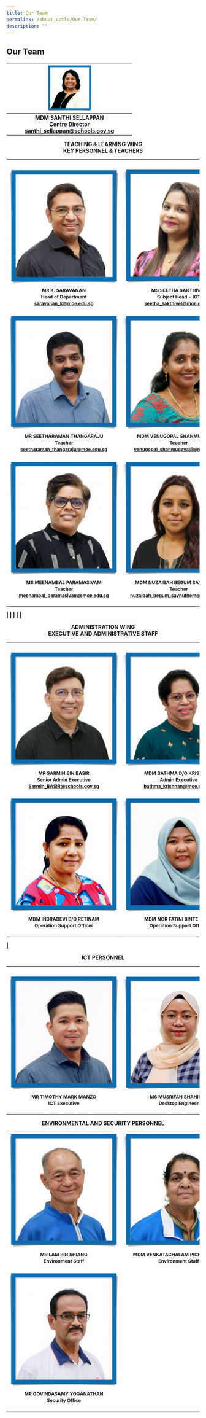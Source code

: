 ```yaml
---
title: Our Team
permalink: /about-uptlc/Our-Team/
description: ""
---
```

## Our Team

|   |      <img src="/images/centredirector.jpg"  style="width:40%" />                              |   |
|:-:|:---------------------------------------------------------------------:|:-:|
|   | **MDM SANTHI SELLAPPAN <br>Centre Director<br> santhi_sellappan@schools.gov.sg** |   |

<b><center>TEACHING & LEARNING WING <br>
KEY PERSONNEL & TEACHERS</center><b>

|                                                                           |                                                                     |                                                    |
|---------------------------------------------------------------------------|---------------------------------------------------------------------|----------------------------------------------------|
|<img width=225/>|<img width=225/>|<img width=225/>|
|                                     <img src="/images/Subjecthead-curriculum.jpeg" />                                         |                                  <img src="/images/Ms-Seetha-Sakthivel3.jpg" />                                       |                          <img src="/images/Subjecthead-tamil.jpeg"/>                                  |
|	<b><center><span style=":arial; font-size:12px;">MR K. SARAVANAN<br>Head of Department<br>saravanan_k@moe.edu.sg<br><span style="color:White">__________________________________________________ |	<b><center><span style=":arial; font-size:12px;">MS SEETHA SAKTHIVEL<br>Subject Head - ICT<br>seetha_sakthivel@moe.edu.sg<br><span style="color:White">__________________________________________________ |<b><center><span style=":arial; font-size:12px;">MRS SUMATHI SEGAR<br>Senior Teacher<br>sumathi_segar@moe.edu.sg<br><span style="color:White">__________________________________________________ |
|                                     <img src="/images/teacher.jpeg" />                                         |                                  <img src="/images/teacher3.jpeg" />                                       |                          <img src="/images/teacher2.jpeg" />                                   |
|	<b><center><span style=":arial; font-size:12px;">MR SEETHARAMAN THANGARAJU<br>Teacher<br>seetharaman_thangaraju@moe.edu.sg<br><span style="color:White">__________________________________________________ |	<b><center><span style=":arial; font-size:12px;">MDM VENUGOPAL SHANMUGAVALLI<br>Teacher<br>venugopal_shanmugavalli@moe.edu.sg<br><span style="color:White">__________________________________________________ |<b><center><span style=":arial; font-size:12px;">MR GOVINDASAMY SANTHANRAJ<br>Teacher<br>govindasamy_santhanraj@moe.edu.sg<br><span style="color:White">__________________________________________________ |
|                                     <img src="/images/teacher4.jpeg" />                                         |                                  <img src="/images/teacher5.jpeg" />                                       |                          <img src="/images/Thirumalaisamy%20Veerappan1.jpg" />                                   |
|	<b><center><span style=":arial; font-size:12px;">MS MEENAMBAL PARAMASIVAM<br>Teacher<br>meenambal_paramasivam@moe.edu.sg<br><span style="color:White">__________________________________________________ |	<b><center><span style=":arial; font-size:12px;">MDM NUZAIBAH BEGUM SAYNUTHEM<br>Teacher<br>nuzaibah_begum_saynuthem@moe.edu.sg<br><span style="color:White">__________________________________________________ |<b><center><span style=":arial; font-size:12px;">MR VEERAPPAN THIRUMALAISAMY<br>Teacher<br>veerappan_thirumalaisamy@moe.edu.sg<br><span style="color:White">__________________________________________________ | 	

|                                                                                      |                                                                                                                                                                                      |                                                                                    | |
	

	
<b><center>ADMINISTRATION WING<br>EXECUTIVE AND ADMINISTRATIVE STAFF</center><b>
	
	
|                                                                           |                                                                     |                                                    |
|---------------------------------------------------------------------------|---------------------------------------------------------------------|----------------------------------------------------|
|<img width=225/>|<img width=225/>|<img width=225/>|
|                                     <img src="/images/Senioradminexecutive.jpeg" />                                         |                                  <img src="/images/Adminexecutive.jpeg" />                                       |                          <img src="/images/Librarian.jpeg" />                                   |
|	<b><center><span style=":arial; font-size:12px;">MR SARMIN BIN BASIR<br> Senior Admin Executive<br>Sarmin_BASIR@schools.gov.sg<br><span style="color:White">__________________________________________________ |	<b><center><span style=":arial; font-size:12px;">MDM BATHMA D/O KRISHNAN<br> Admin Executive<br> bathma_krishnan@moe.edu.sg<br><span style="color:White">__________________________________________________ |<b><center><span style=":arial; font-size:12px;">MDM MALLIKA DAKSHINAMURTHY<br> Librarian<br><span style="color:White">__________________________________________________ | 		
|                                     <img src="/images/Operationsupportofficer.jpeg" />                                           |                                  <img src="/images/Operationsupportofficer2.jpeg"  />                                  |                          <img src="/images/Operationssupportofficer3.jpeg"  />                          |
|                <b><center><span style=":arial; font-size:12px;">MDM INDRADEVI D/O RETINAM<br>Operation Support Officer<br><span style="color:White">__________________________________________________|           <b><center><span style=":arial; font-size:12px;">MDM NOR FATINI BINTE ALIAS<br> Operation Support Officer<br><span style="color:White">__________________________________________________        |    <b><center><span style=":arial; font-size:12px;">MDM NOORMALA BINTE WAHAB<br> Operation Support Officer<br><span style="color:White">__________________________________________________ | 
|	

	
<b><center>ICT PERSONNEL</center><b>
	
|                                                                           |                                                                     |                                                    |
|---------------------------------------------------------------------------|---------------------------------------------------------------------|----------------------------------------------------|
|<img width=225/>|<img width=225/>|<img width=225/>|
|                                     <img src="/images/Ictexecutive.jpeg" />                                         |                                  <img src="/images/DesktopEngineer.jpg" />                                       |                          <img src="/images/Mrs%20Lakshmi%20Subramaian3.jpg" />                                   |
|	<b><center><span style=":arial; font-size:12px;">MR TIMOTHY MARK MANZO<br>ICT Executive<br><span style="color:White">__________________________________________________ |	<b><center><span style=":arial; font-size:12px;">MS MUSRIFAH SHAHIBAL<br> Desktop Engineer<br><span style="color:White">__________________________________________________ |<b><center><span style=":arial; font-size:12px;">MRS LAKSHMI SUBRAMANIAN<br> Desktop Engineer<br><span style="color:White">__________________________________________________ |
	
<b><center>ENVIRONMENTAL AND SECURITY PERSONNEL</center><b>
	
|                                                                           |                                                                     |                                                    |
|---------------------------------------------------------------------------|---------------------------------------------------------------------|----------------------------------------------------|
|                      <img src="/images/Environmentstaff1.jpeg"   />                      |                        <img src="/images/Environmentstaff2.jpeg"   />                          |                <img src="/images/Environmentstaff3.jpeg"   />                 |
|     <b><center><span style=":arial; font-size:12px;">MR LAM PIN SHIANG<br>Environment Staff<br><span style="color:White">__________________________________________________  | <b><center><span style=":arial; font-size:12px;">MDM VENKATACHALAM PICHAIMANI**<br> Environment Staff<br><span style="color:White">__________________________________________________ | <b><center><span style=":arial; font-size:12px;">CHOO YIN SAI<br>Environment Staff<br><span style="color:White">__________________________________________________  |
|                      <img src="/images/SecurityOfficer.jpeg" />                       |                                                |                               |
| <b><center><span style=":arial; font-size:12px;"> MR GOVINDASAMY YOGANATHAN<br>Security Office<br><span style="color:White">__________________________________________________  |                                                |                                |